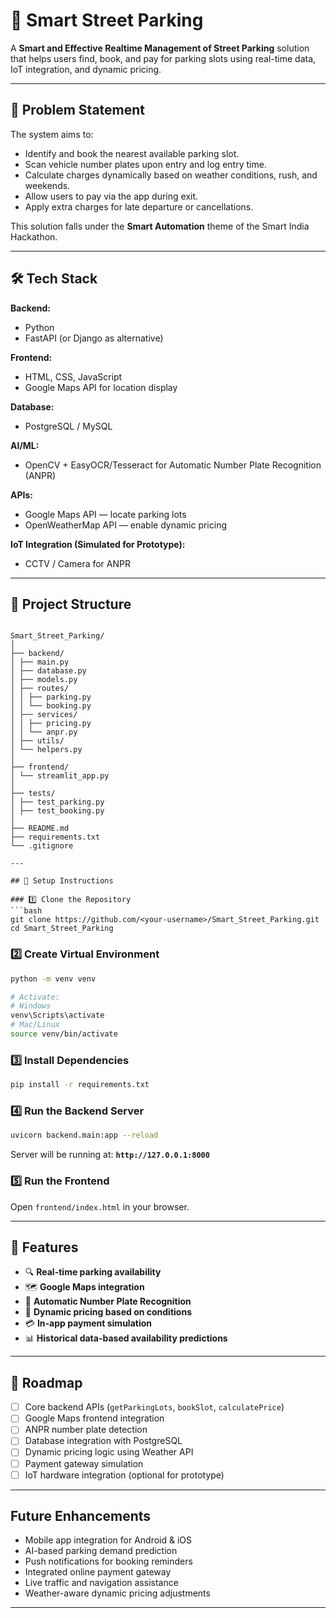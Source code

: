 # 🚗 Smart Street Parking

A **Smart and Effective Realtime Management of Street Parking** solution that helps users find, book, and pay for parking slots using real-time data, IoT integration, and dynamic pricing.

---

## 📜 Problem Statement
The system aims to:
- Identify and book the nearest available parking slot.
- Scan vehicle number plates upon entry and log entry time.
- Calculate charges dynamically based on weather conditions, rush, and weekends.
- Allow users to pay via the app during exit.
- Apply extra charges for late departure or cancellations.

This solution falls under the **Smart Automation** theme of the Smart India Hackathon.

---

## 🛠 Tech Stack
**Backend:**
- Python
- FastAPI (or Django as alternative)

**Frontend:**
- HTML, CSS, JavaScript
- Google Maps API for location display

**Database:**
- PostgreSQL / MySQL

**AI/ML:**
- OpenCV + EasyOCR/Tesseract for Automatic Number Plate Recognition (ANPR)

**APIs:**
- Google Maps API — locate parking lots
- OpenWeatherMap API — enable dynamic pricing

**IoT Integration (Simulated for Prototype):**
- CCTV / Camera for ANPR

---

## 📂 Project Structure
```

Smart_Street_Parking/
│
├── backend/
│ ├── main.py
│ ├── database.py
│ ├── models.py
│ ├── routes/
│ │ ├── parking.py
│ │ └── booking.py
│ ├── services/
│ │ ├── pricing.py
│ │ └── anpr.py
│ ├── utils/
│ └── helpers.py
│
├── frontend/
│ └── streamlit_app.py
│
├── tests/
│ ├── test_parking.py
│ ├── test_booking.py
│
├── README.md
├── requirements.txt
└── .gitignore

---

## 🚀 Setup Instructions

### 1️⃣ Clone the Repository
```bash
git clone https://github.com/<your-username>/Smart_Street_Parking.git
cd Smart_Street_Parking
````

### 2️⃣ Create Virtual Environment

```bash
python -m venv venv

# Activate:
# Windows
venv\Scripts\activate
# Mac/Linux
source venv/bin/activate
```

### 3️⃣ Install Dependencies

```bash
pip install -r requirements.txt
```

### 4️⃣ Run the Backend Server

```bash
uvicorn backend.main:app --reload
```

Server will be running at: **`http://127.0.0.1:8000`**

### 5️⃣ Run the Frontend

Open `frontend/index.html` in your browser.

---

## 📌 Features

* 🔍 **Real-time parking availability**
* 🗺 **Google Maps integration**
* 📸 **Automatic Number Plate Recognition**
* 💸 **Dynamic pricing based on conditions**
* 💳 **In-app payment simulation**
* 📊 **Historical data-based availability predictions**

---

## 📅 Roadmap

* [ ] Core backend APIs (`getParkingLots`, `bookSlot`, `calculatePrice`)
* [ ] Google Maps frontend integration
* [ ] ANPR number plate detection
* [ ] Database integration with PostgreSQL
* [ ] Dynamic pricing logic using Weather API
* [ ] Payment gateway simulation
* [ ] IoT hardware integration (optional for prototype)

---

## Future Enhancements
- Mobile app integration for Android & iOS  
- AI-based parking demand prediction  
- Push notifications for booking reminders  
- Integrated online payment gateway  
- Live traffic and navigation assistance  
- Weather-aware dynamic pricing adjustments  

---
